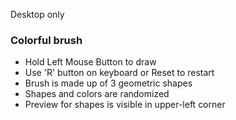 Desktop only
### Colorful brush

- Hold Left Mouse Button to draw
- Use 'R' button on keyboard or Reset to restart
- Brush is made up of 3 geometric shapes
- Shapes and colors are randomized
- Preview for shapes is visible in upper-left corner
